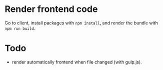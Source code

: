 # Render frontend code

Go to client, install packages with `npm install`, and render the bundle with `npm run build`.


# Todo

- render automatically frontend when file changed (with gulp.js).